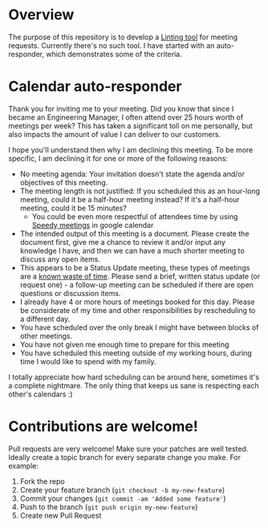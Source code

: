 # Overview
The purpose of this repository is to develop a [Linting tool](https://en.wikipedia.org/wiki/Lint_(software)) for meeting requests. Currently there's no such tool.  I have started with an auto-responder, which demonstrates some of the criteria.

# Calendar auto-responder
Thank you for inviting me to your meeting.  Did you know that since I became an Engineering Manager, I often attend over 25 hours worth of meetings per week?  This has taken a significant toll on me personally, but also impacts the amount of value I can deliver to our customers.

I hope you'll understand then why I am declining this meeting. To be more specific, I am declining it for one or more of the following reasons:
* No meeting agenda: Your invitation doesn't state the agenda and/or objectives of this meeting.
* The meeting length is not justified: If you scheduled this as an hour-long meeting, could it be a half-hour meeting instead?  If it's a half-hour meeting, could it be 15 minutes?
  * You could be even more respectful of attendees time by using [Speedy meetings](http://gmailblog.blogspot.com/2011/06/change-google-calendars-default-meeting.html) in google calendar
* The intended output of this meeting is a document. Please create the document first, give me a chance to review it and/or input any knowledge I have, and then we can have a much shorter meeting to discuss any open items.
* This appears to be a Status Update meeting, these types of meetings are a [known waste of time](http://www.inc.com/geoffrey-james/update-meetings-just-waste-time.html). Please send a brief, written status update (or request one) - a follow-up meeting can be scheduled if there are open questions or discussion items.
* I already have 4 or more hours of meetings booked for this day.  Please be considerate of my time and other responsibilities by rescheduling to a different day.
* You have scheduled over the only break I might have between blocks of other meetings.
* You have not given me enough time to prepare for this meeting
* You have scheduled this meeting outside of my working hours, during time I would like to spend with my family.

I totally appreciate how hard scheduling can be around here,  sometimes it's a complete nightmare.  The only thing that keeps us sane is respecting each other's calendars :)

# Contributions are welcome!
Pull requests are very welcome! Make sure your patches are well tested.
Ideally create a topic branch for every separate change you make. For
example:

1. Fork the repo
2. Create your feature branch (`git checkout -b my-new-feature`)
3. Commit your changes (`git commit -am 'Added some feature'`)
4. Push to the branch (`git push origin my-new-feature`)
5. Create new Pull Request

